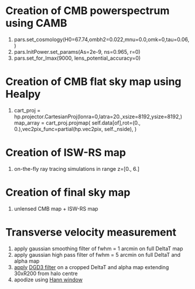 # Creation of CMB powerspectrum using CAMB
1. pars.set_cosmology(H0=67.74,ombh2=0.022,mnu=0.0,omk=0,tau=0.06,)
2. pars.InitPower.set_params(As=2e-9, ns=0.965, r=0)
3. pars.set_for_lmax(9000, lens_potential_accuracy=0)

# Creation of CMB flat sky map using Healpy
1. cart_proj = hp.projector.CartesianProj(lonra=0,latra=20.,xsize=8192,ysize=8192,)
   map_array = cart_proj.projmap(
       self.data[of],rot=(0., 0.),vec2pix_func=partial(hp.vec2pix, self._nside),
   )

# Creation of ISW-RS map
1. on-the-fly ray tracing simulations in range z=[0., 6.]

# Creation of final sky map
1. unlensed CMB map + ISW-RS map

# Transverse velocity measurement
1. apply gaussian smoothing filter of fwhm = 1 arcmin on full DeltaT map
2. apply gaussian high pass filter of fwhm = 5 arcmin on full DeltaT and alpha map
3. [apply](https://github.com/Christovis/wys-ars/blob/9b4d32bfc292cbf5623fc93e00147cddb3200c1f/src/wys_ars/rays/dipole_finder.py#L440) [DGD3 filter](https://github.com/Christovis/wys-ars/blob/787ccf1ce590f31582b962190dacc330f20a7370/src/wys_ars/rays/utils/filters.py#L299) on a cropped DeltaT and alpha map extending 30xR200 from halo centre
4. apodize using [Hann window](https://docs.scipy.org/doc/scipy-0.14.0/reference/generated/scipy.signal.hann.html)
